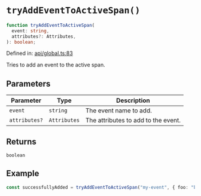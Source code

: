 # `tryAddEventToActiveSpan()`

```ts
function tryAddEventToActiveSpan(
  event: string,
  attributes?: Attributes,
): boolean;
```

Defined in: [api/global.ts:83](https://github.com/adobe/aio-lib-telemetry/blob/62a2891c310a2377adc467291b72c2e0696970c1/source/api/global.ts#L83)

Tries to add an event to the active span.

## Parameters

| Parameter     | Type         | Description                         |
| ------------- | ------------ | ----------------------------------- |
| `event`       | `string`     | The event name to add.              |
| `attributes?` | `Attributes` | The attributes to add to the event. |

## Returns

`boolean`

## Example

```ts
const successfullyAdded = tryAddEventToActiveSpan("my-event", { foo: "bar" });
```
